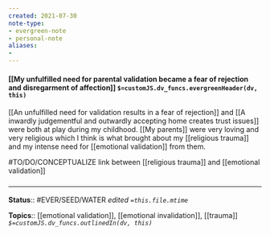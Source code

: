 ```yaml
---
created: 2021-07-30
note-type: 
- evergreen-note
- personal-note
aliases:
- 
---
```


#### [[My unfulfilled need for parental validation became a fear of rejection and disregarment of affection]] `$=customJS.dv_funcs.evergreenHeader(dv, this)`

[[An unfulfilled need for validation results in a fear of rejection]] and [[A inwardly judgementful and outwardly accepting home creates trust issues]] were both at play during my childhood. [[My parents]] were very loving and very religious which I think is what brought about my [[religious trauma]] and my intense need for [[emotional validation]] from them. 

#TO/DO/CONCEPTUALIZE link between [[religious trauma]] and [[emotional validation]]



### <hr class="footnote"/>

**Status**:: #EVER/SEED/WATER 
*edited `=this.file.mtime`*

**Topics**:: [[emotional validation]], [[emotional invalidation]], [[trauma]]
*`$=customJS.dv_funcs.outlinedIn(dv, this)`*

